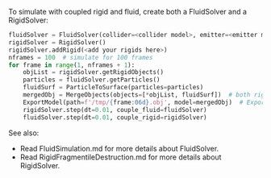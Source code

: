 To simulate with coupled rigid and fluid, create both a FluidSolver and a RigidSolver:
```python
fluidSolver = FluidSolver(collider=<collider model>, emitter=<emitter model>)
rigidSolver = RigidSolver()
rigidSolver.addRigid(<add your rigids here>)
nframes = 100  # simulate for 100 frames
for frame in range(1, nframes + 1):
    objList = rigidSolver.getRigidObjects()
    particles = fluidSolver.getParticles()
    fluidSurf = ParticleToSurface(particles=particles)
    mergedObj = MergeObjects(objects=[*objList, fluidSurf])  # both rigids list and fluid surface are encountered
    ExportModel(path=f'/tmp/{frame:06d}.obj', model=mergedObj)  # Export from /tmp/000001.obj to /tmp/000100.obj
    rigidSolver.step(dt=0.01, couple_fluid=fluidSolver)
    fluidSolver.step(dt=0.01, couple_rigid=rigidSolver)
```

See also:
- Read FluidSimulation.md for more details about FluidSolver.
- Read RigidFragmentileDestruction.md for more details about RigidSolver.
